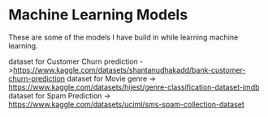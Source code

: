 # Machine Learning Models
These are some of the models I have build in while learning machine learning. 

dataset for Customer Churn prediction ->https://www.kaggle.com/datasets/shantanudhakadd/bank-customer-churn-prediction
dataset for Movie genre -> https://www.kaggle.com/datasets/hijest/genre-classification-dataset-imdb
dataset for Spam Prediction -> https://www.kaggle.com/datasets/uciml/sms-spam-collection-dataset
